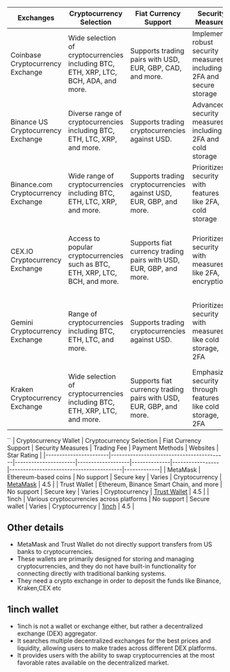 | Exchanges                           | Cryptocurrency Selection                                                        | Fiat Currency Support                                                     | Security Measures                                                     | Trading Fee                                                     | Payment Methods                                                 | Star Rating |    Website                                      |
|-------------------------------------|---------------------------------------------------------------------------------|------------------------------------------------------------------------|---------------------------------------------------------------------|-----------------------------------------------------------------|-----------------------------------------------------------------|-------------|----------------------------------------------|
| Coinbase Cryptocurrency Exchange    | Wide selection of cryptocurrencies including BTC, ETH, XRP, LTC, BCH, ADA, and more. | Supports trading pairs with USD, EUR, GBP, CAD, and more.                | Implements robust security measures including 2FA and secure storage | Trading fees vary based on trading volume and region           | Bank transfer available for US-based clients                      | 4           | (https://www.coinbase.com/)         |
| Binance US Cryptocurrency Exchange | Diverse range of cryptocurrencies including BTC, ETH, LTC, XRP, and more.             | Supports trading cryptocurrencies against USD.                          | Advanced security measures including 2FA and cold storage          | Trading fees based on trading volume and promotions            | Bank transfers, ACH, wire transfers, and cryptocurrency deposits are banned | 4           | (https://www.binance.us/)        |
| Binance.com Cryptocurrency Exchange | Wide range of cryptocurrencies including BTC, ETH, LTC, XRP, and more.               | Supports trading cryptocurrencies against USD, EUR, GBP, and more.    | Prioritizes security with features like 2FA, cold storage            | Trading fees based on trading volume and promotions            | Not supporting in USA  | 4.5         | (https://www.binance.com/)     |
| CEX.IO Cryptocurrency Exchange       | Access to popular cryptocurrencies such as BTC, ETH, XRP, LTC, BCH, and more.         | Supports fiat currency trading pairs with USD, EUR, GBP, and more.      | Prioritizes security with measures like 2FA, encryption              | No fees for bank transfers, other charges depend on the user's bank | Allows electronic transfers through banks to their exchange platform | 4.7         | (https://cex.io/)                     |
| Gemini Cryptocurrency Exchange       | Range of cryptocurrencies including BTC, ETH, LTC, and more.                          | Supports trading cryptocurrencies against USD.                          | Prioritizes security with measures like cold storage, 2FA            | No fees for bank transfers, other charges depend on the user's bank | Allows electronic transfers through banks to their crypto exchange platform | 4.5         | (https://gemini.com/)                 |
| Kraken Cryptocurrency Exchange       | Wide selection of cryptocurrencies including BTC, ETH, XRP, LTC, and more.           | Supports fiat currency trading pairs with USD, EUR, GBP, and more.      | Emphasizes security through features like cold storage, 2FA          | Tiered fee structure based on trading volume and trade type    | ACH deposits via Plaid, Card Payments (Visa and Mastercard), Apple Pay, and Google Pay | 4.3         | (https://www.kraken.com/)             |



``
| Cryptocurrency Wallet | Cryptocurrency Selection                  | Fiat Currency Support | Security Measures | Trading Fee | Payment Methods | Websites                                | Star Rating |
|-----------------------|------------------------------------------|----------------------|-------------------|--------------|-----------------|-----------------------------------------|-------------|
| MetaMask              | Ethereum-based coins                      | No support           | Secure key        | Varies       | Cryptocurrency  | [MetaMask](https://metamask.io/)         | 4.5         |
| Trust Wallet          | Ethereum, Binance Smart Chain, and more   | No support           | Secure key        | Varies       | Cryptocurrency  | [Trust Wallet](https://trustwallet.com/) | 4.5         |
| 1inch                 | Various cryptocurrencies across platforms | No support           | Secure wallet     | Varies       | Cryptocurrency  | [1inch](https://1inch.io/)               | 4.5         |


## Other details
- MetaMask and Trust Wallet do not directly support transfers from US banks to cryptocurrencies.
- These wallets are primarily designed for storing and managing cryptocurrencies, and they do not have built-in functionality for connecting directly with traditional banking systems.
- They need a crypto exchange in order to deposit the funds like Binance, Kraken,CEX etc
## 1inch wallet
- 1inch is not a wallet or exchange either, but rather a decentralized exchange (DEX) aggregator.
- It searches multiple decentralized exchanges for the best prices and liquidity, allowing users to make trades across different DEX platforms.
- It provides users with the ability to swap cryptocurrencies at the most favorable rates available on the decentralized market.
